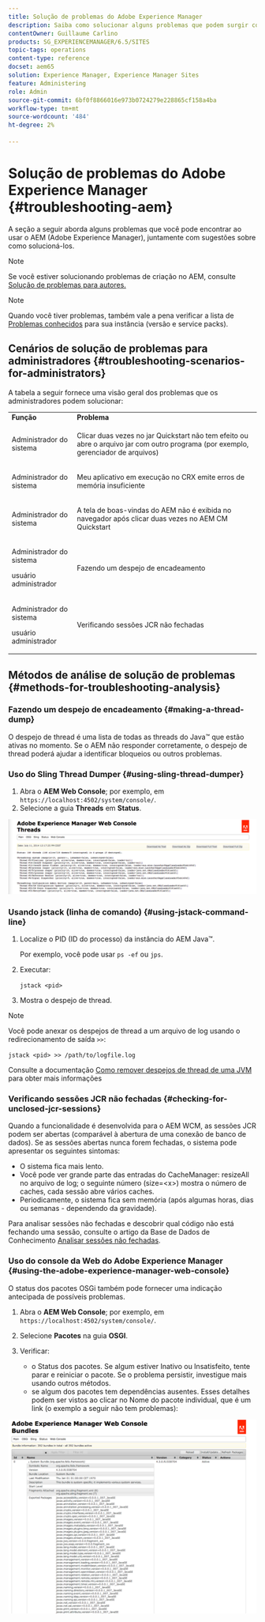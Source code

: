 ```yaml
---
title: Solução de problemas do Adobe Experience Manager
description: Saiba como solucionar alguns problemas que podem surgir com o Adobe Experience Manager.
contentOwner: Guillaume Carlino
products: SG_EXPERIENCEMANAGER/6.5/SITES
topic-tags: operations
content-type: reference
docset: aem65
solution: Experience Manager, Experience Manager Sites
feature: Administering
role: Admin
source-git-commit: 6bf0f8866016e973b0724279e228865cf158a4ba
workflow-type: tm+mt
source-wordcount: '484'
ht-degree: 2%

---
```


# Solução de problemas do Adobe Experience Manager {#troubleshooting-aem}

A seção a seguir aborda alguns problemas que você pode encontrar ao usar o AEM (Adobe Experience Manager), juntamente com sugestões sobre como solucioná-los.

>[!NOTE]
>
>Se você estiver solucionando problemas de criação no AEM, consulte [Solução de problemas para autores.](/help/sites-authoring/troubleshooting.md)

>[!NOTE]
>
>Quando você tiver problemas, também vale a pena verificar a lista de [Problemas conhecidos](/help/release-notes/release-notes.md) para sua instância (versão e service packs).

## Cenários de solução de problemas para administradores {#troubleshooting-scenarios-for-administrators}

A tabela a seguir fornece uma visão geral dos problemas que os administradores podem solucionar:

<table>
 <tbody>
  <tr>
   <td><strong>Função</strong></td>
   <td><strong>Problema </strong></td>
  </tr>
  <tr>
   <td>Administrador do sistema</td>
   <td><p>Clicar duas vezes no jar Quickstart não tem efeito ou abre o arquivo jar com outro programa (por exemplo, gerenciador de arquivos)</p> </td>
  </tr>
  <tr>
   <td><p>Administrador do sistema</p> </td>
   <td><p>Meu aplicativo em execução no CRX emite erros de memória insuficiente</p> </td>
  </tr>
  <tr>
   <td><p>Administrador do sistema</p> </td>
   <td><p>A tela de boas-vindas do AEM não é exibida no navegador após clicar duas vezes no AEM CM Quickstart</p> </td>
  </tr>
  <tr>
   <td><p>Administrador do sistema</p> <p>usuário administrador</p> </td>
   <td><p>Fazendo um despejo de encadeamento</p> </td>
  </tr>
  <tr>
   <td><p>Administrador do sistema</p> <p>usuário administrador</p> </td>
   <td><p>Verificando sessões JCR não fechadas</p> </td>
  </tr>
 </tbody>
</table>


## Métodos de análise de solução de problemas {#methods-for-troubleshooting-analysis}

### Fazendo um despejo de encadeamento {#making-a-thread-dump}

O despejo de thread é uma lista de todas as threads do Java™ que estão ativas no momento. Se o AEM não responder corretamente, o despejo de thread poderá ajudar a identificar bloqueios ou outros problemas.

### Uso do Sling Thread Dumper {#using-sling-thread-dumper}

1. Abra o **AEM Web Console**; por exemplo, em `https://localhost:4502/system/console/`.
1. Selecione a guia **Threads** em **Status**.

![screen_shot_2012-02-13at43925pm](assets/screen_shot_2012-02-13at43925pm.png)

### Usando jstack (linha de comando) {#using-jstack-command-line}

1. Localize o PID (ID do processo) da instância do AEM Java™.

   Por exemplo, você pode usar `ps -ef` ou `jps`.

1. Executar:

   `jstack <pid>`

1. Mostra o despejo de thread.

>[!NOTE]
>
>Você pode anexar os despejos de thread a um arquivo de log usando o redirecionamento de saída `>>`:
>
>`jstack <pid> >> /path/to/logfile.log`

Consulte a documentação [Como remover despejos de thread de uma JVM](https://experienceleague.adobe.com/docs/experience-cloud-kcs/kbarticles/KA-17452.html?lang=pt-BR) para obter mais informações

### Verificando sessões JCR não fechadas {#checking-for-unclosed-jcr-sessions}

Quando a funcionalidade é desenvolvida para o AEM WCM, as sessões JCR podem ser abertas (comparável à abertura de uma conexão de banco de dados). Se as sessões abertas nunca forem fechadas, o sistema pode apresentar os seguintes sintomas:

* O sistema fica mais lento.
* Você pode ver grande parte das entradas do CacheManager: resizeAll no arquivo de log; o seguinte número (size=&lt;x>) mostra o número de caches, cada sessão abre vários caches.
* Periodicamente, o sistema fica sem memória (após algumas horas, dias ou semanas - dependendo da gravidade).

Para analisar sessões não fechadas e descobrir qual código não está fechando uma sessão, consulte o artigo da Base de Dados de Conhecimento [Analisar sessões não fechadas](https://helpx.adobe.com/experience-manager/kb/AnalyzeUnclosedSessions.html).

### Uso do console da Web do Adobe Experience Manager {#using-the-adobe-experience-manager-web-console}

O status dos pacotes OSGi também pode fornecer uma indicação antecipada de possíveis problemas.

1. Abra o **AEM Web Console**; por exemplo, em `https://localhost:4502/system/console/`.
1. Selecione **Pacotes** na guia **OSGI**.
1. Verificar:

   * o Status dos pacotes. Se algum estiver Inativo ou Insatisfeito, tente parar e reiniciar o pacote. Se o problema persistir, investigue mais usando outros métodos.
   * se algum dos pacotes tem dependências ausentes. Esses detalhes podem ser vistos ao clicar no Nome do pacote individual, que é um link (o exemplo a seguir não tem problemas):

![screen_shot_2012-02-13at44706pm](assets/screen_shot_2012-02-13at44706pm.png)
